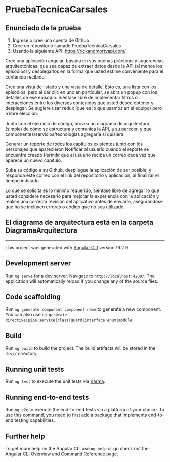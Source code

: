 # PruebaTecnicaCarsales

## Enunciado de la prueba

1) Ingrese o cree una cuenta de Github
2) Cree un repositorio llamado PruebaTecnicaCarsales
3) Usando la siguiente API: https://rickandmortyapi.com/

Cree una aplicación angular, basada en sus buenas prácticas y sugerencias arquitectónicas, que sea capaz de extraer datos desde la API (al menos los episodios) y desplegarlos en la forma que usted estime conveniente para el contenido recibido.

Cree una vista de listado y una vista de detalle. Esto es, una lista con los episodios, pero al dar clic en uno en particular, se abra un popup con los detalles de ese episodio.
Siéntase libre de implementar filtros o interacciones entre los diversos contenidos que usted desee obtener y desplegar.
Se sugiere usar redux (que es lo que usamos en el equipo) pero a libre elección.

Junto con el ejercicio de código, provea un diagrama de arquitectura (simple) de cómo se estructura y comunica la API, a su parecer, y que componentes/servicios/tecnologias agregaría si quisiera:

Generar un reporte de todos los capítulos existentes junto con los personajes que aparecieron
Notificar al usuario cuando el reporte se encuentre creado
Permitir que el usuario reciba un correo cada vez que aparece un nuevo capítulo.
 
Suba su código a su Github, despliegue la aplicación de ser posible, y responda este correo con el link del repositorio y aplicación, al finalizar el tiempo indicado.

Lo que se solicita es lo mínimo requerido, siéntase libre de agregar lo que usted considere necesario para mejorar la experiencia con la aplicación y realice una correcta revisión del aplicativo antes de enviarlo, asegurándose que no se incluyen errores o código que no sea utilizado.

## El diagrama de arquitectura está en la carpeta DiagramaArquitectura

------------------------------------------------------------------------------------------------------------------------------------------------------------------------------

This project was generated with [Angular CLI](https://github.com/angular/angular-cli) version 16.2.9.

## Development server

Run `ng serve` for a dev server. Navigate to `http://localhost:4200/`. The application will automatically reload if you change any of the source files.

## Code scaffolding

Run `ng generate component component-name` to generate a new component. You can also use `ng generate directive|pipe|service|class|guard|interface|enum|module`.

## Build

Run `ng build` to build the project. The build artifacts will be stored in the `dist/` directory.

## Running unit tests

Run `ng test` to execute the unit tests via [Karma](https://karma-runner.github.io).

## Running end-to-end tests

Run `ng e2e` to execute the end-to-end tests via a platform of your choice. To use this command, you need to first add a package that implements end-to-end testing capabilities.

## Further help

To get more help on the Angular CLI use `ng help` or go check out the [Angular CLI Overview and Command Reference](https://angular.io/cli) page.

